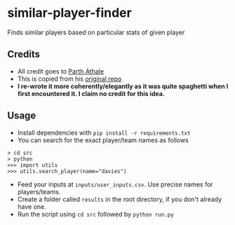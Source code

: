# similar-player-finder
Finds similar players based on particular stats of given player

## Credits
- All credit goes to [Parth Athale](https://twitter.com/ParthAthale)
- This is copied from his [original repo](https://github.com/parth1902/PCA_Player_Finder)
- **I re-wrote it more coherently/elegantly as it was quite spaghetti when I first encountered it. I claim no credit for this idea.**

## Usage
- Install dependencies with `pip install -r requirements.txt`
- You can search for the exact player/team names as follows
```
> cd src
> python
>>> import utils
>>> utils.search_player(name="davies")
```
- Feed your inputs at `inputs/user_inputs.csv`. Use precise names for players/teams.
- Create a folder called `results` in the root directory, if you don't already have one.
- Run the script using `cd src` followed by `python run.py`
